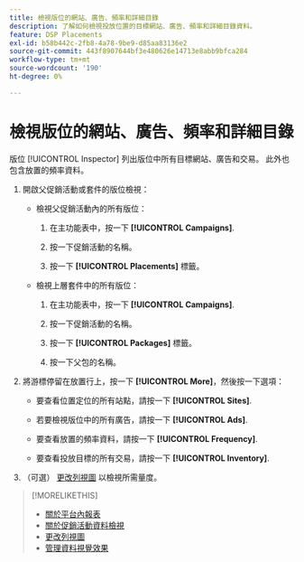 ```yaml
---
title: 檢視版位的網站、廣告、頻率和詳細目錄
description: 了解如何檢視投放位置的目標網站、廣告、頻率和詳細目錄資料。
feature: DSP Placements
exl-id: b58b442c-2fb8-4a78-9be9-d85aa83136e2
source-git-commit: 443f8907644bf3e480626e14713e8abb9bfca284
workflow-type: tm+mt
source-wordcount: '190'
ht-degree: 0%

---
```


# 檢視版位的網站、廣告、頻率和詳細目錄

版位 [!UICONTROL Inspector] 列出版位中所有目標網站、廣告和交易。 此外也包含放置的頻率資料。

1. 開啟父促銷活動或套件的版位檢視：

   * 檢視父促銷活動內的所有版位：

      1. 在主功能表中，按一下 **[!UICONTROL Campaigns]**.

      1. 按一下促銷活動的名稱。

      1. 按一下 **[!UICONTROL Placements]** 標籤。
   * 檢視上層套件中的所有版位：

      1. 在主功能表中，按一下 **[!UICONTROL Campaigns]**.

      1. 按一下促銷活動的名稱。

      1. 按一下 **[!UICONTROL Packages]** 標籤。

      1. 按一下父包的名稱。


1. 將游標停留在放置行上，按一下 **[!UICONTROL More]**，然後按一下選項：

   * 要查看位置定位的所有站點，請按一下 **[!UICONTROL Sites]**.

   * 若要檢視版位中的所有廣告，請按一下 **[!UICONTROL Ads]**.

   * 要查看放置的頻率資料，請按一下 **[!UICONTROL Frequency]**.

   * 要查看投放目標的所有交易，請按一下 **[!UICONTROL Inventory]**.

1. （可選） [更改列視圖](column-view-change.md) 以檢視所需量度。

>[!MORELIKETHIS]
>
>* [關於平台內報表](campaign-reports-about.md)
>* [關於促銷活動資料檢視](campaign-data-views-about.md)
>* [更改列視圖](column-view-change.md)
>* [管理資料視覺效果](campaign-data-visualization-manage.md)

